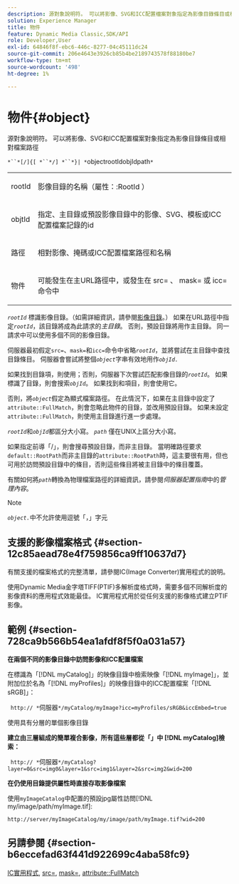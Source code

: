 ```yaml
---
description: 源對象說明符。 可以將影像、SVG和ICC配置檔案對象指定為影像目錄條目或相對檔案路徑
solution: Experience Manager
title: 物件
feature: Dynamic Media Classic,SDK/API
role: Developer,User
exl-id: 64846f8f-ebc6-446c-8277-04c45111dc24
source-git-commit: 206e4643e3926cb85b4be2189743578f88180be7
workflow-type: tm+mt
source-wordcount: '498'
ht-degree: 1%

---
```


# 物件{#object}

源對象說明符。 可以將影像、SVG和ICC配置檔案對象指定為影像目錄條目或相對檔案路徑

`*``*[/]{[ *``*/] *``*}| *`objectrootIdobjIdpath`*`

<table id="simpletable_A8B9B4D508B94BE5B7F6112F0A5F8270"> 
 <tr class="strow"> 
  <td class="stentry"> <p> <span class="codeph"> <span class="varname"> rootId  </span> </span> </p> </td> 
  <td class="stentry"> <p>影像目錄的名稱（<span class="codeph">屬性：:RootId </span>） </p> </td> 
 </tr> 
 <tr class="strow"> 
  <td class="stentry"> <p> <span class="codeph"> <span class="varname"> objtId  </span> </span> </p> </td> 
  <td class="stentry"> <p>指定、主目錄或預設影像目錄中的影像、SVG、模板或ICC配置檔案記錄的id </p> </td> 
 </tr> 
 <tr class="strow"> 
  <td class="stentry"> <p> <span class="codeph"> <span class="varname"> 路徑  </span> </span> </p> </td> 
  <td class="stentry"> <p>相對影像、掩碼或ICC配置檔案路徑和名稱 </p> </td> 
 </tr> 
 <tr class="strow"> 
  <td class="stentry"> <p> <span class="codeph"> <span class="varname"> 物件  </span> </span> </p> </td> 
  <td class="stentry"> <p>可能發生在主URL路徑中，或發生在<span class="codeph"> src= </span>、<span class="codeph"> mask= </span>或<span class="codeph"> icc= </span>命令中 </p> </td> 
 </tr> 
</table>

*`rootId`* 標識影像目錄。（如需詳細資訊，請參閱[影像目錄](../../../../../is-api/image-catalog/image-serving-api-ref/c-image-catalog-reference/c-overview/c-overview.md#concept-9ce2b6a133de45f783e95cabc5810ac3)。） 如果在URL路徑中指定&#x200B;*`rootId`*，該目錄將成為此請求的&#x200B;*主目錄*。 否則，預設目錄將用作主目錄。 同一請求中可以使用多個不同的影像目錄。

伺服器最初假定`src=`、`mask=`和`icc=`命令中省略&#x200B;*`rootId`*，並將嘗試在主目錄中查找目錄條目。 伺服器會嘗試將整個&#x200B;*`object`*&#x200B;字串有效地用作&#x200B;*`objId.`*

如果找到目錄項，則使用；否則，伺服器下次嘗試匹配影像目錄的&#x200B;*`rootId`*。 如果標識了目錄，則會搜索&#x200B;*`objId`*。 如果找到和項目，則會使用它。

否則，將&#x200B;*`object`*&#x200B;假定為顯式檔案路徑。 在此情況下，如果在主目錄中設定了`attribute::FullMatch`，則會忽略此物件的目錄，並改用預設目錄。 如果未設定`attribute::FullMatch`，則使用主目錄進行進一步處理。

*`rootId`*&#x200B;和&#x200B;*`objId`*&#x200B;都區分大小寫。 *`path`* 僅在UNIX上區分大小寫。

如果指定前導「/」，則會搜尋預設目錄，而非主目錄。 當明確路徑要求`default::RootPath`而非主目錄的`attribute::RootPath`時，這主要很有用，但也可用於訪問預設目錄中的條目，否則這些條目將被主目錄中的條目覆蓋。

有關如何將&#x200B;*`path`*&#x200B;轉換為物理檔案路徑的詳細資訊，請參閱&#x200B;*伺服器配置指南*&#x200B;中的&#x200B;*管理內容*。

>[!NOTE]
>
>*`object.`*&#x200B;中不允許使用逗號「，」字元

## 支援的影像檔案格式 {#section-12c85aead78e4f759856ca9ff10637d7}

有關支援的檔案格式的完整清單，請參閱IC(Image Converter)實用程式的說明。

使用Dynamic Media金字塔TIFF(PTIF)多解析度格式時，需要多個不同解析度的影像資料的應用程式效能最佳。 IC實用程式用於從任何支援的影像格式建立PTIF影像。

## 範例 {#section-728ca9b566b54ea1afdf8f5f0a031a57}

**在兩個不同的影像目錄中訪問影像和ICC配置檔案**

在標識為「[!DNL myCatalog]」的映像目錄中檢索映像「[!DNL myImage]」，並附加位於名為「[!DNL myProfiles]」的映像目錄中的ICC配置檔案「[!DNL sRGB]」：

` http:// *`伺服器`*/myCatalog/myImage?icc=myProfiles/sRGB&iccEmbed=true`

使用具有分層的單個影像目錄

**建立由三層組成的簡單複合影像，所有這些層都從「」中 [!DNL myCatalog]檢索：**

` http:// *`伺服器`*/myCatalog?layer=0&src=img0&layer=1&src=img1&layer=2&src=img2&wid=200`

**在仍使用目錄提供屬性時直接存取影像檔案**

使用`myImageCatalog`中配置的預設jpg屬性訪問[!DNL my/image/path/myImage.tif]:

`http://server/myImageCatalog/my/image/path/myImage.tif?wid=200`

## 另請參閱 {#section-b6eccefad63f441d922699c4aba58fc9}

[IC實用程式](../../../../../is-api/is-utils/utilities/r-ic.md#reference-de9f43c63a8f48f1a755ff1760af8b7b),  [src=](../../../../../is-api/http-ref/image-serving-api-ref/c-http-protocol-reference/c-command-reference/r-src.md#reference-f6506637778c4c69bf106a7924a91ab1),  [mask=](../../../../../is-api/http-ref/image-serving-api-ref/c-http-protocol-reference/c-command-reference/r-mask.md#reference-922254e027404fb890b850e2723ee06e),  [attribute::FullMatch](../../../../../is-api/image-catalog/image-serving-api-ref/c-image-catalog-reference/c-attributes-reference/r-fullmatch.md#reference-c3a72f31672a48b386943d6781cf50d7)

